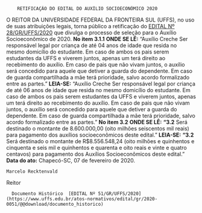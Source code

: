         RETIFICAÇÃO DO EDITAL DO AUXÍLIO SOCIOECONÔMICO 2020  

 O REITOR DA UNIVERSIDADE FEDERAL DA FRONTEIRA SUL (UFFS), no uso de suas atribuições legais, torna público a retificação do [EDITAL Nº 28/GR/UFFS/2020](https://www.uffs.edu.br/atos-normativos/edital/gr/2020-0028) que divulga o processo de seleção para o Auxílio Socioeconômico de 2020. **No item 3.1.1**   **ONDE SE LÊ:**     “Auxílio Creche   Ser responsável legal por criança de até 04 anos de idade que resida no mesmo domicílio do estudante. Em caso de ambos os pais serem estudantes da UFFS e viverem juntos, apenas um terá direito ao recebimento do auxílio. Em caso de pais que não vivam juntos, o auxílio será concedido para aquele que detiver a guarda do dependente. Em caso de guarda compartilhada a mãe terá prioridade, salvo acordo formalizado entre as partes.”       **LEIA-SE:**     “Auxílio Creche   Ser responsável legal por criança de até 06 anos de idade que resida no mesmo domicílio do estudante. Em caso de ambos os pais serem estudantes da UFFS e viverem juntos, apenas um terá direito ao recebimento do auxílio. Em caso de pais que não vivam juntos, o auxílio será concedido para aquele que detiver a guarda do dependente. Em caso de guarda compartilhada a mãe terá prioridade, salvo acordo formalizado entre as partes.”     **No item 3.2**   **ONDE SE LÊ:** **“3.2** Será destinado o montante de 8.600.000,00 (oito milhões seiscentos mil reais) para pagamento dos auxílios socioeconômicos deste edital.”   **LEIA-SE:** **“3.2** Será destinado o montante de R$8.556.548,24 (oito milhões e quinhentos e cinquenta e seis mil e quinhentos e quarenta e oito reais e vinte e quatro centavos) para pagamento dos Auxílios Socioeconômicos deste edital.”        **Data do ato:** Chapecó-SC, 07 de fevereiro de 2020.   
 

    Marcelo Recktenvald   
 Reitor 

      Documento Histórico  [EDITAL Nº 51/GR/UFFS/2020](https://www.uffs.edu.br/atos-normativos/edital/gr/2020-0051/@@download/documento_historico)     
      